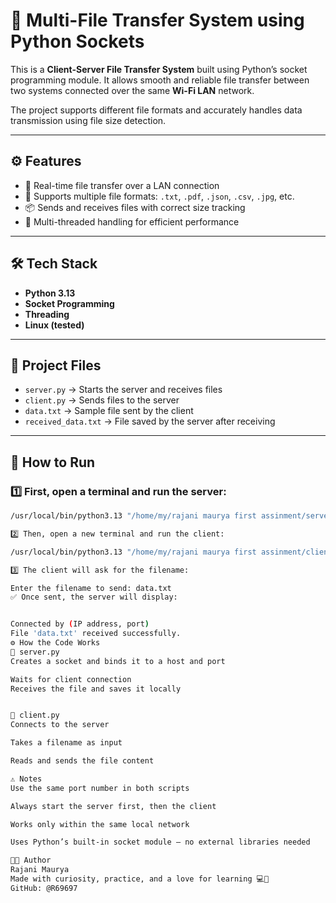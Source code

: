 # 🔁 Multi-File Transfer System using Python Sockets

This is a **Client-Server File Transfer System** built using Python’s socket programming module. It allows smooth and reliable file transfer between two systems connected over the same **Wi-Fi LAN** network.

The project supports different file formats and accurately handles data transmission using file size detection.

---

## ⚙️ Features

- 📡 Real-time file transfer over a LAN connection  
- 📁 Supports multiple file formats: `.txt`, `.pdf`, `.json`, `.csv`, `.jpg`, etc.  
- 📦 Sends and receives files with correct size tracking  
- 🧵 Multi-threaded handling for efficient performance  

---

## 🛠️ Tech Stack

- **Python 3.13**
- **Socket Programming**
- **Threading**
- **Linux (tested)**

---

## 📁 Project Files

- `server.py` → Starts the server and receives files  
- `client.py` → Sends files to the server  
- `data.txt` → Sample file sent by the client  
- `received_data.txt` → File saved by the server after receiving

---

## 🚀 How to Run

### 1️⃣ First, open a terminal and run the server:
```bash
/usr/local/bin/python3.13 "/home/my/rajani maurya first assinment/server.py"

2️⃣ Then, open a new terminal and run the client:

/usr/local/bin/python3.13 "/home/my/rajani maurya first assinment/client.py"

3️⃣ The client will ask for the filename:

Enter the filename to send: data.txt
✅ Once sent, the server will display:


Connected by (IP address, port)
File 'data.txt' received successfully.
⚙️ How the Code Works
🔹 server.py
Creates a socket and binds it to a host and port

Waits for client connection
Receives the file and saves it locally


🔹 client.py
Connects to the server

Takes a filename as input

Reads and sends the file content

⚠️ Notes
Use the same port number in both scripts

Always start the server first, then the client

Works only within the same local network

Uses Python’s built-in socket module — no external libraries needed

👩‍💻 Author
Rajani Maurya
Made with curiosity, practice, and a love for learning 💻🌱
GitHub: @R69697

